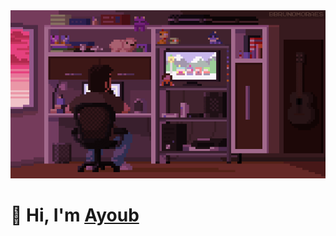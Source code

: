 <!-- ### Hi there 👋-->
<img src="./assets/tumblr_o8ol0qfp3d1r4gsiio1_1280.gif" alt="banner">

<div align="center">
    <h1 align="left">👋 Hi, I'm <a href="https://www.linkedin.com/in/ayoub-hamdoun/" target="_blank"> Ayoub </a> </h1>
<!--     <a href="https://github.com/oakoudad/badge42"><img src="https://badge.mediaplus.ma/darkblue/Ayhamdou" alt="Ayhamdou's 42 stats" /></a> -->
</div>
<!-- <p style='text-aligne : justify;'>
     Welcome to my GitHub profile! my name is Ayoub, a highly motivated and disciplined computer science student dedicated to building a career in full-stack development. Committed to continuous learning, I combine self-study with collaboration with my peers to refine my skills.
</p>
<p style='text-aligne : justify'>
    I'm actively developing my personal website, serving as a testament to my journey towards becoming a skilled full-stack developer. Stay tuned for updates!
</p> -->
